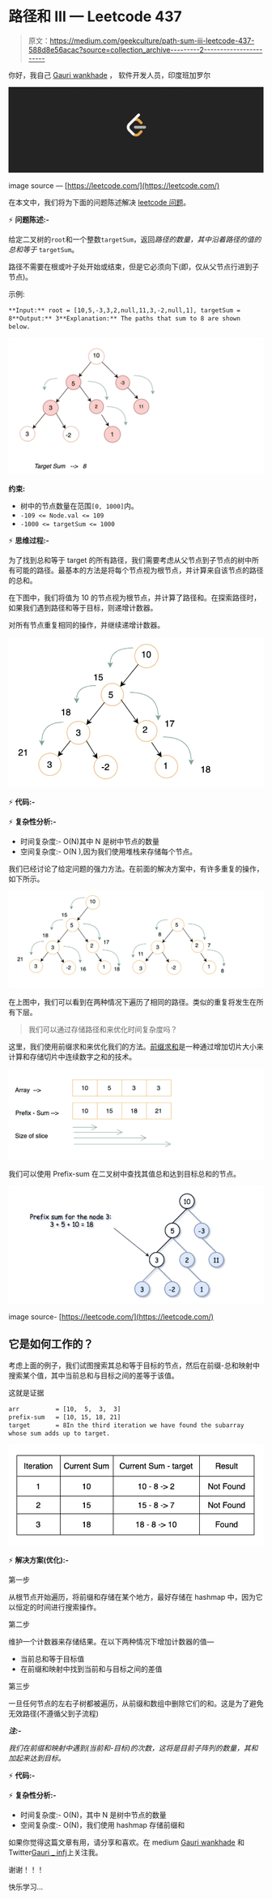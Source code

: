 # 路径和 III — Leetcode 437

> 原文：<https://medium.com/geekculture/path-sum-iii-leetcode-437-588d8e56acac?source=collection_archive---------2----------------------->

你好，我自己 [Gauri wankhade](/@gauriwankhade) ，
软件开发人员，印度班加罗尔

![](img/ee767f81f491eba47903a20d9e0afb76.png)

image source — [https://leetcode.com/](https://leetcode.com/)

在本文中，我们将为下面的问题陈述解决 [leetcode 问题](https://leetcode.com/problems/path-sum-iii/)。

⚡ **问题陈述:-**

给定二叉树的`root`和一个整数`targetSum`，返回*路径的数量，其中沿着路径的值的总和等于* `targetSum`。

路径不需要在根或叶子处开始或结束，但是它必须向下(即，仅从父节点行进到子节点)。

示例:

```
**Input:** root = [10,5,-3,3,2,null,11,3,-2,null,1], targetSum = 8**Output:** 3**Explanation:** The paths that sum to 8 are shown below.
```

![](img/18543c0546453ec23af13a11b0c2dc81.png)

**约束:**

*   树中的节点数量在范围`[0, 1000]`内。
*   `-109 <= Node.val <= 109`
*   `-1000 <= targetSum <= 1000`

⚡ **思维过程:-**

为了找到总和等于 target 的所有路径，我们需要考虑从父节点到子节点的树中所有可能的路径。最基本的方法是将每个节点视为根节点，并计算来自该节点的路径的总和。

在下图中，我们将值为 10 的节点视为根节点，并计算了路径和。在探索路径时，如果我们遇到路径和等于目标，则递增计数器。

对所有节点重复相同的操作，并继续递增计数器。

![](img/3c021fdafa6d7f0c88b15368efe993ba.png)

⚡ **代码:-**

⚡ **复杂性分析:-**

*   时间复杂度:- O(N)其中 N 是树中节点的数量
*   空间复杂度:- O(N ),因为我们使用堆栈来存储每个节点。

我们已经讨论了给定问题的强力方法。在前面的解决方案中，有许多重复的操作，如下所示。

![](img/815d6a10504d7c42364939b6b68145f9.png)

在上图中，我们可以看到在两种情况下遍历了相同的路径。类似的重复将发生在所有下层。

> 我们可以通过存储路径和来优化时间复杂度吗？

这里，我们使用前缀求和来优化我们的方法。[前缀求和](https://en.wikipedia.org/wiki/Prefix_sum)是一种通过增加切片大小来计算和存储切片中连续数字之和的技术。

![](img/e09c7d87f19da429ff8b4853d3da5e0d.png)

我们可以使用 Prefix-sum 在二叉树中查找其值总和达到目标总和的节点。

![](img/6c9461cc64d8fea35451b0530b79e702.png)

image source- [https://leetcode.com/](https://leetcode.com/)

## 它是如何工作的？

考虑上面的例子，我们试图搜索其总和等于目标的节点，然后在前缀-总和映射中搜索某个值，其中当前总和与目标之间的差等于该值。

这就是证据

```
arr          = [10,  5,  3,  3]
prefix-sum   = [10, 15, 18, 21]
target       = 8In the third iteration we have found the subarray whose sum adds up to target.
```

![](img/e6d21eabef2ee9d548220926f6a8e7ed.png)

⚡ **解决方案(优化):-**

第一步

从根节点开始遍历，将前缀和存储在某个地方，最好存储在 hashmap 中，因为它以恒定的时间进行搜索操作。

第二步

维护一个计数器来存储结果。在以下两种情况下增加计数器的值—

*   当前总和等于目标值
*   在前缀和映射中找到当前和与目标之间的差值

第三步

一旦任何节点的左右子树都被遍历，从前缀和数组中删除它们的和。这是为了避免无效路径(不遵循父到子流程)

***注:-***

*我们在前缀和映射中遇到(当前和-目标)的次数，这将是目前子阵列的数量，其和加起来达到目标。*

⚡ **代码:-**

⚡ **复杂性分析:-**

*   时间复杂度:- O(N)，其中 N 是树中节点的数量
*   空间复杂度:- O(N)，我们使用 hashmap 存储前缀和

如果你觉得这篇文章有用，请分享和喜欢。在 medium [Gauri wankhade](https://medium.com/u/6966187582ce?source=post_page-----588d8e56acac--------------------------------) 和 Twitter[Gauri _ infj](https://twitter.com/gauri_infj)上关注我。

谢谢！！！

快乐学习…